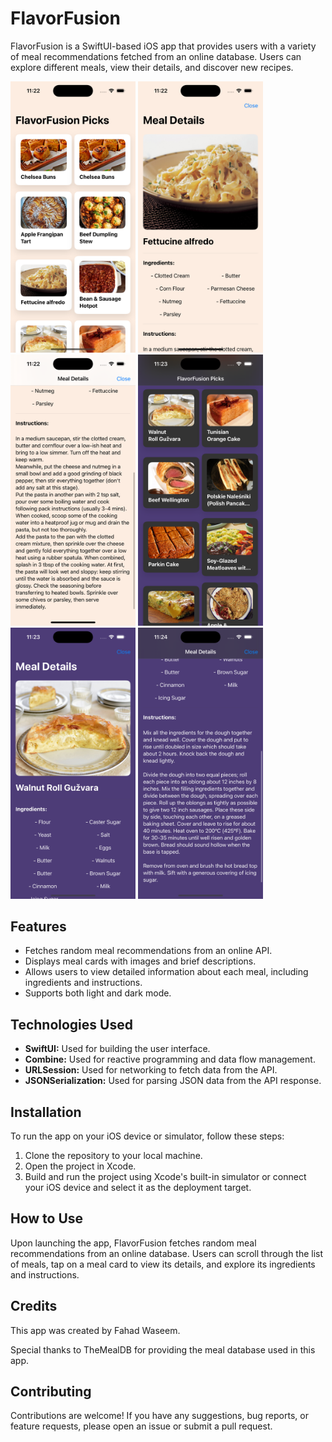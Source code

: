 # FlavorFusion

FlavorFusion is a SwiftUI-based iOS app that provides users with a variety of meal recommendations fetched from an online database. Users can explore different meals, view their details, and discover new recipes.

<img src="Screenshots/screenshot1.png" alt="Screenshot 1" width="200">
<img src="Screenshots/screenshot2.png" alt="Screenshot 2" width="200">
<img src="Screenshots/screenshot3.png" alt="Screenshot 3" width="200">
<img src="Screenshots/screenshot4.png" alt="Screenshot 4" width="200">
<img src="Screenshots/screenshot5.png" alt="Screenshot 5" width="200">
<img src="Screenshots/screenshot6.png" alt="Screenshot 6" width="200">

## Features

- Fetches random meal recommendations from an online API.
- Displays meal cards with images and brief descriptions.
- Allows users to view detailed information about each meal, including ingredients and instructions.
- Supports both light and dark mode.

## Technologies Used

- **SwiftUI:** Used for building the user interface.
- **Combine:** Used for reactive programming and data flow management.
- **URLSession:** Used for networking to fetch data from the API.
- **JSONSerialization:** Used for parsing JSON data from the API response.

## Installation

To run the app on your iOS device or simulator, follow these steps:

1. Clone the repository to your local machine.
2. Open the project in Xcode.
3. Build and run the project using Xcode's built-in simulator or connect your iOS device and select it as the deployment target.

## How to Use

Upon launching the app, FlavorFusion fetches random meal recommendations from an online database. Users can scroll through the list of meals, tap on a meal card to view its details, and explore its ingredients and instructions.

## Credits

This app was created by Fahad Waseem.

Special thanks to TheMealDB for providing the meal database used in this app.

## Contributing

Contributions are welcome! If you have any suggestions, bug reports, or feature requests, please open an issue or submit a pull request.
